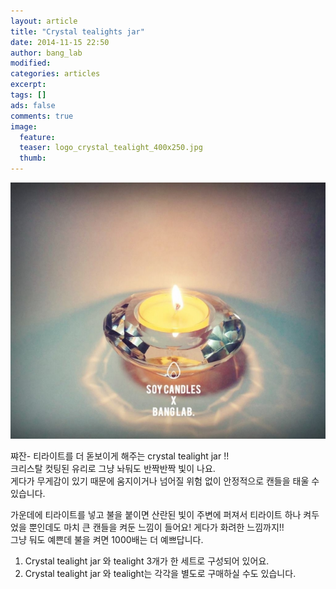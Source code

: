 ```yaml
---
layout: article
title: "Crystal tealights jar"
date: 2014-11-15 22:50
author: bang_lab
modified:
categories: articles
excerpt: 
tags: []
ads: false
comments: true
image:
  feature: 
  teaser: logo_crystal_tealight_400x250.jpg
  thumb:
---
```


![Crystal tealights jar](/images/logo_crystal_tealight.jpg)


쨔잔- 티라이트를 더 돋보이게 해주는 crystal tealight jar !! <br>
크리스탈 컷팅된 유리로 그냥 놔둬도 반짝반짝 빛이 나요. <br>
게다가 무게감이 있기 때문에 움지이거나 넘어질 위험 없이 안정적으로 캔들을 태울 수 있습니다.<br>

가운데에 티라이트를 넣고 불을 붙이면 산란된 빛이 주변에 퍼져서 티라이트 하나 켜두었을 뿐인데도 마치 큰 캔들을 켜둔 느낌이 들어요! 게다가 화려한 느낌까지!!<br>
그냥 둬도 예쁜데 불을 켜면 1000배는 더 예쁘답니다.<br>

1. Crystal tealight jar 와 tealight 3개가 한 세트로 구성되어 있어요. 
2. Crystal tealight jar 와 tealight는 각각을 별도로 구매하실 수도 있습니다.
